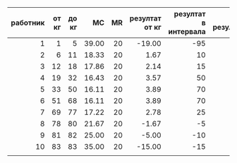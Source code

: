 |  работник  |  от кг  |  до кг  |  MC   |  MR  |  резултат от кг  |  резултат в интервала  |  общ резултат    | 
|-----------:|--------:|--------:|------:|-----:|-----------------:|-----------------------:|-----------------:| 
| 1          | 1       | 5       | 39.00 | 20   | -19.00           | -95                    | -95              | 
| 2          | 6       | 11      | 18.33 | 20   | 1.67             | 10                     | -85              | 
| 3          | 12      | 18      | 17.86 | 20   | 2.14             | 15                     | -70              | 
| 4          | 19      | 32      | 16.43 | 20   | 3.57             | 50                     | -20              | 
| 5          | 33      | 50      | 16.11 | 20   | 3.89             | 70                     | 50               | 
| 6          | 51      | 68      | 16.11 | 20   | 3.89             | 70                     | 120              | 
| 7          | 69      | 77      | 17.22 | 20   | 2.78             | 25                     | 145              | 
| 8          | 78      | 80      | 21.67 | 20   | -1.67            | -5                     | 140              | 
| 9          | 81      | 82      | 25.00 | 20   | -5.00            | -10                    | 130              | 
| 10         | 83      | 83      | 35.00 | 20   | -15.00           | -15                    | 115              | 
|            |         |         |       |      |                  |                        |                  | 

